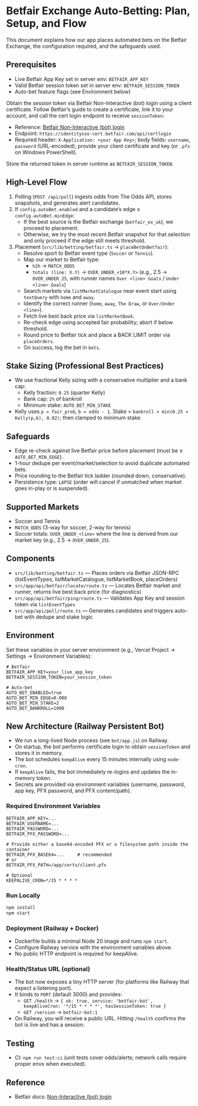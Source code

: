 # Betfair Exchange Auto-Betting: Plan, Setup, and Flow

This document explains how our app places automated bets on the Betfair Exchange, the configuration required, and the safeguards used.

## Prerequisites

- Live Betfair App Key set in server env: `BETFAIR_APP_KEY`
- Valid Betfair session token set in server env: `BETFAIR_SESSION_TOKEN`
- Auto-bet feature flags (see Environment below)

Obtain the session token via Betfair Non-Interactive (bot) login using a client certificate. Follow Betfair’s guide to create a certificate, link it to your account, and call the cert login endpoint to receive `sessionToken`:

- Reference: [Betfair Non-Interactive (bot) login](https://betfair-developer-docs.atlassian.net/wiki/spaces/1smk3cen4v3yomq5qye0ni/pages/2687915/Non-Interactive+bot+login#Non-Interactive(bot)login-CreatingaSelfSignedCertificate)
- Endpoint: `https://identitysso-cert.betfair.com/api/certlogin`
- Required header: `X-Application: <your App Key>`; body fields: `username`, `password` (URL-encoded); provide your client certificate and key (or `.pfx` on Windows PowerShell).

Store the returned token in server runtime as `BETFAIR_SESSION_TOKEN`.

## High-Level Flow

1) Polling (`POST /api/poll`) ingests odds from The Odds API, stores snapshots, and generates alert candidates.
2) If `config.autoBet.enabled` and a candidate’s edge ≥ `config.autoBet.minEdge`:
   - If the best source is the Betfair exchange (`betfair_ex_uk`), we proceed to placement.
   - Otherwise, we try the most recent Betfair snapshot for that selection and only proceed if the edge still meets threshold.
3) Placement (`src/lib/betting/betfair.ts` → `placeBetOnBetfair`):
   - Resolve sport to Betfair event type (`Soccer` or `Tennis`).
   - Map our market to Betfair type:
     - `h2h` → `MATCH_ODDS`
     - `totals (line: X.Y)` → `OVER_UNDER_<10*X.Y>` (e.g., 2.5 → `OVER_UNDER_25`, with runner names `Over <line> Goals` / `Under <line> Goals`)
   - Search markets via `listMarketCatalogue` near event start using `textQuery` with `home` and `away`.
   - Identify the correct runner (`home`, `away`, `The Draw`, or `Over/Under <line>`).
   - Fetch live best back price via `listMarketBook`.
   - Re-check edge using accepted fair probability; abort if below threshold.
   - Round price to Betfair tick and place a BACK LIMIT order via `placeOrders`.
   - On success, log the bet in `bets`.

## Stake Sizing (Professional Best Practices)

- We use fractional Kelly sizing with a conservative multiplier and a bank cap:
  - Kelly fraction: `0.25` (quarter Kelly)
  - Bank cap: `2%` of bankroll
  - Minimum stake: `AUTO_BET_MIN_STAKE`
- Kelly uses `p = fair_prob`, `b = odds - 1`. Stake = `bankroll × min(0.25 × Kelly(p,b), 0.02)`; then clamped to minimum stake.

## Safeguards

- Edge re-check against live Betfair price before placement (must be ≥ `AUTO_BET_MIN_EDGE`).
- 1-hour dedupe per event/market/selection to avoid duplicate automated bets.
- Price rounding to the Betfair tick ladder (rounded down, conservative).
- Persistence type: `LAPSE` (order will cancel if unmatched when market goes in-play or is suspended).

## Supported Markets

- Soccer and Tennis
- `MATCH_ODDS` (3-way for soccer, 2-way for tennis)
- Soccer totals: `OVER_UNDER_<line>` where the line is derived from our market key (e.g., 2.5 → `OVER_UNDER_25`).

## Components

- `src/lib/betting/betfair.ts` — Places orders via Betfair JSON-RPC (listEventTypes, listMarketCatalogue, listMarketBook, placeOrders)
- `src/app/api/betfair/locate/route.ts` — Locates Betfair market and runner, returns live best back price (for diagnostics)
- `src/app/api/betfair/ping/route.ts` — Validates App Key and session token via `listEventTypes`
- `src/app/api/poll/route.ts` — Generates candidates and triggers auto-bet with dedupe and stake logic

## Environment

Set these variables in your server environment (e.g., Vercel Project → Settings → Environment Variables):

```
# Betfair
BETFAIR_APP_KEY=your_live_app_key
BETFAIR_SESSION_TOKEN=your_session_token

# Auto-bet
AUTO_BET_ENABLED=true
AUTO_BET_MIN_EDGE=0.008
AUTO_BET_MIN_STAKE=2
AUTO_BET_BANKROLL=1000
```

## New Architecture (Railway Persistent Bot)

- We run a long-lived Node process (see `bot/app.js`) on Railway.
- On startup, the bot performs certificate login to obtain `sessionToken` and stores it in memory.
- The bot schedules `keepAlive` every 15 minutes internally using `node-cron`.
- If `keepAlive` fails, the bot immediately re-logins and updates the in-memory token.
- Secrets are provided via environment variables (username, password, app key, PFX password, and PFX content/path).

### Required Environment Variables

```
BETFAIR_APP_KEY=...
BETFAIR_USERNAME=...
BETFAIR_PASSWORD=...
BETFAIR_PFX_PASSWORD=...

# Provide either a base64-encoded PFX or a filesystem path inside the container
BETFAIR_PFX_BASE64=...     # recommended
# or
BETFAIR_PFX_PATH=/app/certs/client.pfx

# Optional
KEEPALIVE_CRON=*/15 * * * *
```

### Run Locally

```bash
npm install
npm start
```

### Deployment (Railway + Docker)

- Dockerfile builds a minimal Node 20 image and runs `npm start`.
- Configure Railway service with the environment variables above.
- No public HTTP endpoint is required for keepAlive.

### Health/Status URL (optional)

- The bot now exposes a tiny HTTP server (for platforms like Railway that expect a listening port).
- It binds to `PORT` (default 3000) and provides:
  - `GET /health` → `{ ok: true, service: 'betfair-bot', keepAliveCron: '*/15 * * * *', hasSessionToken: true }`
  - `GET /version` → `betfair-bot:1`
- On Railway, you will receive a public URL. Hitting `/health` confirms the bot is live and has a session.

## Testing

- CI: `npm run test:ci` (unit tests cover odds/alerts; network calls require proper envs when executed).

## Reference

- Betfair docs: [Non-Interactive (bot) login](https://betfair-developer-docs.atlassian.net/wiki/spaces/1smk3cen4v3yomq5qye0ni/pages/2687915/Non-Interactive+bot+login#Non-Interactive(bot)login-CreatingaSelfSignedCertificate)

